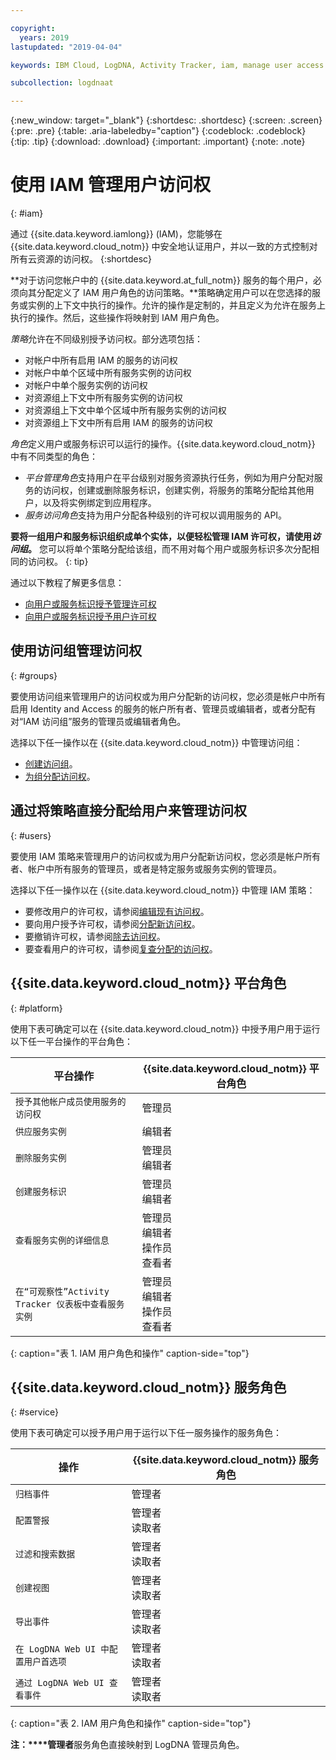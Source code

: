 ```yaml
---

copyright:
  years: 2019
lastupdated: "2019-04-04"

keywords: IBM Cloud, LogDNA, Activity Tracker, iam, manage user access

subcollection: logdnaat

---
```


{:new_window: target="_blank"}
{:shortdesc: .shortdesc}
{:screen: .screen}
{:pre: .pre}
{:table: .aria-labeledby="caption"}
{:codeblock: .codeblock}
{:tip: .tip}
{:download: .download}
{:important: .important}
{:note: .note}

 
# 使用 IAM 管理用户访问权
{: #iam}

通过 {{site.data.keyword.iamlong}} (IAM)，您能够在 {{site.data.keyword.cloud_notm}} 中安全地认证用户，并以一致的方式控制对所有云资源的访问权。
{:shortdesc}

**对于访问您帐户中的 {{site.data.keyword.at_full_notm}} 服务的每个用户，必须向其分配定义了 IAM 用户角色的访问策略。**策略确定用户可以在您选择的服务或实例的上下文中执行的操作。允许的操作是定制的，并且定义为允许在服务上执行的操作。然后，这些操作将映射到 IAM 用户角色。

*策略*允许在不同级别授予访问权。部分选项包括： 

* 对帐户中所有启用 IAM 的服务的访问权
* 对帐户中单个区域中所有服务实例的访问权
* 对帐户中单个服务实例的访问权
* 对资源组上下文中所有服务实例的访问权
* 对资源组上下文中单个区域中所有服务实例的访问权
* 对资源组上下文中所有启用 IAM 的服务的访问权

*角色*定义用户或服务标识可以运行的操作。{{site.data.keyword.cloud_notm}} 中有不同类型的角色：

* *平台管理角色*支持用户在平台级别对服务资源执行任务，例如为用户分配对服务的访问权，创建或删除服务标识，创建实例，将服务的策略分配给其他用户，以及将实例绑定到应用程序。
* *服务访问角色*支持为用户分配各种级别的许可权以调用服务的 API。

**要将一组用户和服务标识组织成单个实体，以便轻松管理 IAM 许可权，请使用*访问组*。** 您可以将单个策略分配给该组，而不用对每个用户或服务标识多次分配相同的访问权。
{: tip}

通过以下教程了解更多信息：
* [向用户或服务标识授予管理许可权](/docs/services/Activity-Tracker-with-LogDNA?topic=logdnaat-iam_manage_events#iam_manage_events)
* [向用户或服务标识授予用户许可权](/docs/services/Activity-Tracker-with-LogDNA?topic=logdnaat-iam_view_events#iam_view_events)

## 使用访问组管理访问权
{: #groups}

要使用访问组来管理用户的访问权或为用户分配新的访问权，您必须是帐户中所有启用 Identity and Access 的服务的帐户所有者、管理员或编辑者，或者分配有对“IAM 访问组”服务的管理员或编辑者角色。 

选择以下任一操作以在 {{site.data.keyword.cloud_notm}} 中管理访问组：

* [创建访问组](/docs/iam?topic=iam-groups#create_ag)。
* [为组分配访问权](/docs/iam?topic=iam-groups#access_ag)。


## 通过将策略直接分配给用户来管理访问权
{: #users}

要使用 IAM 策略来管理用户的访问权或为用户分配新访问权，您必须是帐户所有者、帐户中所有服务的管理员，或者是特定服务或服务实例的管理员。 

选择以下任一操作以在 {{site.data.keyword.cloud_notm}} 中管理 IAM 策略：

* 要修改用户的许可权，请参阅[编辑现有访问权](/docs/iam?topic=iam-iammanidaccser#edit_existing)。
* 要向用户授予许可权，请参阅[分配新访问权](/docs/iam?topic=iam-iammanidaccser#assign_new_access)。
* 要撤销许可权，请参阅[除去访问权](/docs/iam?topic=iam-iammanidaccser#removing_access)。
* 要查看用户的许可权，请参阅[复查分配的访问权](/docs/iam?topic=iam-iammanidaccser#review_your_access)。



## {{site.data.keyword.cloud_notm}} 平台角色
{: #platform}

使用下表可确定可以在 {{site.data.keyword.cloud_notm}} 中授予用户用于运行以下任一平台操作的平台角色：

| 平台操作                                                              | {{site.data.keyword.cloud_notm}} 平台角色    | 
|-------------------------------------------------------------------------|------------------------------------------------------|
| `授予其他帐户成员使用服务的访问权`                                     | 管理员 | 
| `供应服务实例`                                                         | 编辑者 | 
| `删除服务实例`                                                         | 管理员     </br>编辑者 | 
| `创建服务标识`                                                         | 管理员     </br>编辑者 |
| `查看服务实例的详细信息`                                               | 管理员     </br>编辑者 </br>操作员</br>查看者| 
| `在“可观察性”Activity Tracker 仪表板中查看服务实例`                  | 管理员     </br>编辑者 </br>操作员</br>查看者| 
{: caption="表 1. IAM 用户角色和操作" caption-side="top"}



## {{site.data.keyword.cloud_notm}} 服务角色
{: #service}

使用下表可确定可以授予用户用于运行以下任一服务操作的服务角色：

| 操作                                                                    | {{site.data.keyword.cloud_notm}} 服务角色     | 
|-------------------------------------------------------------------------|------------------------------------------------------|
| `归档事件`                                                              | 管理者  |
| `配置警报`                                                              | 管理者  </br>读取者                                | 
| `过滤和搜索数据`                                                        | 管理者  </br>读取者                                |
| `创建视图`                                                              | 管理者  </br>读取者                                |
| `导出事件`                                                              | 管理者  </br>读取者                                |
| `在 LogDNA Web UI 中配置用户首选项`                                     | 管理者  </br>读取者                                |
| `通过 LogDNA Web UI 查看事件`                                           | 管理者  </br>读取者                                | 
{: caption="表 2. IAM 用户角色和操作" caption-side="top"}


**注：****管理者**服务角色直接映射到 LogDNA 管理员角色。






